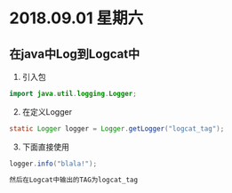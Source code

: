 # 2018.09.01 星期六

## 在java中Log到Logcat中

1. 引入包
```java
import java.util.logging.Logger;
```
2. 在定义Logger
```java
static Logger logger = Logger.getLogger("logcat_tag");
```
3. 下面直接使用
```java
logger.info("blala!");

然后在Logcat中输出的TAG为logcat_tag
```
